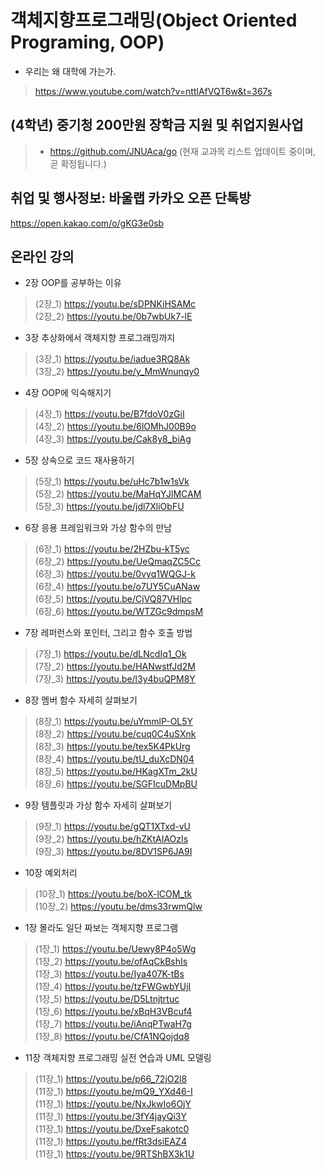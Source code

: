 # 객체지향프로그래밍(Object Oriented Programing, OOP)

* 우리는 왜 대학에 가는가.
> https://www.youtube.com/watch?v=nttlAfVQT6w&t=367s

## (4학년) 중기청 200만원 장학금 지원 및 취업지원사업 
> * https://github.com/JNUAca/go (현재 교과목 리스트 업데이트 중이며, 곧 확정됩니다.)

## 취업 및 행사정보: 바울랩 카카오 오픈 단톡방
https://open.kakao.com/o/gKG3e0sb

## 온라인 강의

* 2장 OOP를 공부하는 이유
> (2장_1) https://youtu.be/sDPNKiHSAMc <br/>
> (2장_2) https://youtu.be/0b7wbUk7-lE <br/>

* 3장 추상화에서 객체지향 프로그래밍까지
> (3장_1) https://youtu.be/iadue3RQ8Ak <br/>
> (3장_2) https://youtu.be/y_MmWnunqy0 <br/>

* 4장 OOP에 익숙해지기 
> (4장_1) https://youtu.be/B7fdoV0zGiI <br/>
> (4장_2) https://youtu.be/6lOMhJ00B9o <br/>
> (4장_3) https://youtu.be/Cak8y8_biAg <br/>

* 5장 상속으로 코드 재사용하기
> (5장_1) https://youtu.be/uHc7b1w1sVk <br/>
> (5장_2) https://youtu.be/MaHqYJlMCAM <br/>
> (5장_3) https://youtu.be/jdl7XliObFU <br/>

* 6장 응용 프레임워크와 가상 함수의 만남
> (6장_1) https://youtu.be/2HZbu-kT5yc <br/>
> (6장_2) https://youtu.be/UeQmaqZC5Cc <br/> 
> (6장_3) https://youtu.be/0vyq1WQGJ-k <br/>
> (6장_4) https://youtu.be/o7UY5CuANaw <br/>
> (6장_5) https://youtu.be/CjVQ87VHlpc <br/>
> (6장_6) https://youtu.be/WTZGc9dmpsM <br/>

* 7장 레퍼런스와 포인터, 그리고 함수 호출 방법
> (7장_1) https://youtu.be/dLNcdIq1_Ok <br/>
> (7장_2) https://youtu.be/HANwstfJd2M <br/>
> (7장_3) https://youtu.be/l3y4buQPM8Y <br/>

* 8장 멤버 함수 자세히 살펴보기
> (8장_1) https://youtu.be/uYmmlP-OL5Y <br/>
> (8장_2) https://youtu.be/cuq0C4uSXnk <br/>
> (8장_3) https://youtu.be/tex5K4PkUrg <br/>
> (8장_4) https://youtu.be/tU_duXcDN04 <br/>
> (8장_5) https://youtu.be/HKagXTm_2kU <br/>
> (8장_6) https://youtu.be/SGFIcuDMpBU <br/>

* 9장 템플릿과 가상 함수 자세히 살펴보기
> (9장_1) https://youtu.be/gQT1XTxd-vU <br/>
> (9장_2) https://youtu.be/hZKtAIAOzIs <br/>
> (9장_3) https://youtu.be/8DV1SP6JA9I <br/>

* 10장 예외처리
> (10장_1) https://youtu.be/boX-lCOM_tk <br/>
> (10장_2) https://youtu.be/dms33rwmQlw <br/>

* 1장 몰라도 일단 짜보는 객체지향 프로그램
> (1장_1) https://youtu.be/Uewy8P4o5Wg <br/>
> (1장_2) https://youtu.be/ofAqCkBshIs <br/>
> (1장_3) https://youtu.be/Iya407K-tBs <br/>
> (1장_4) https://youtu.be/tzFWGwbYUjI <br/>
> (1장_5) https://youtu.be/D5Ltnjtrtuc <br/>
> (1장_6) https://youtu.be/xBqH3VBcuf4 <br/>
> (1장_7) https://youtu.be/iAnqPTwaH7g <br/>
> (1장_8) https://youtu.be/CfA1NQojdq8 <br/>

* 11장 객체지향 프로그래밍 실전 연습과 UML 모델링
> (11장_1) https://youtu.be/p66_72jO2l8 <br/>
> (11장_1) https://youtu.be/mQ9_YXd46-I <br/>
> (11장_1) https://youtu.be/NxJkwIo6OjY <br/>
> (11장_1) https://youtu.be/3fY4jayQi3Y <br/>
> (11장_1) https://youtu.be/DxeFsakotc0 <br/>
> (11장_1) https://youtu.be/fRt3dsiEAZ4 <br/>
> (11장_1) https://youtu.be/9RTShBX3k1U <br/>

